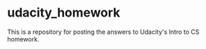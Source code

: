 # udacity_homework
This is a repository for posting the answers to Udacity's Intro to CS homework. 

